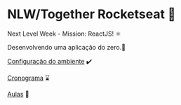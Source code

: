 # NLW/Together Rocketseat :rocket:

Next Level Week - Mission: ReactJS! :atom_symbol:

Desenvolvendo uma aplicação do zero.:partying_face:

[Configuração do ambiente](https://www.notion.so/Configura-es-do-ambiente-84c104da38fe4f51a31c1e2c757250fb) :heavy_check_mark:

[Cronograma](https://nextlevelweek.com/cronograma/6) :hourglass:


[Aulas](https://nextlevelweek.com/episodios/react/aula-1/edicao/6) :open_book:

